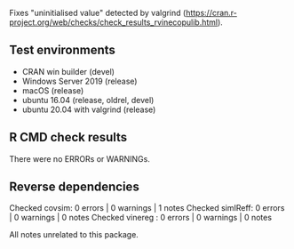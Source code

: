 Fixes "uninitialised value" detected by valgrind 
(https://cran.r-project.org/web/checks/check_results_rvinecopulib.html).

## Test environments

* CRAN win builder (devel)
* Windows Server 2019 (release)
* macOS (release)
* ubuntu 16.04 (release, oldrel, devel)
* ubuntu 20.04 with valgrind (release)

## R CMD check results

There were no ERRORs or WARNINGs. 

## Reverse dependencies

Checked covsim: 0 errors | 0 warnings | 1 notes
Checked simIReff: 0 errors | 0 warnings | 0 notes
Checked vinereg : 0 errors | 0 warnings | 0 notes

All notes unrelated to this package.
